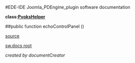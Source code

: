 #EDE-IDE Joomla_PDEngine_plugin
software documentation

**class:[PvoksHelper](../PvoksHelper.md)**



##public function echoControlPanel () 


[source](../../../admin/helpers/pvoks.php)

[sw.docs root](../)

*created by documentCreator*

